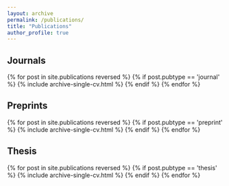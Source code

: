 ```yaml
---
layout: archive
permalink: /publications/
title: "Publications"
author_profile: true
---
```


<h2>Journals</h2>
  {% for post in site.publications reversed %} 
    {% if post.pubtype == 'journal' %} 
      {% include archive-single-cv.html %} 
    {% endif %}
  {% endfor %}

<h2>Preprints</h2>
  {% for post in site.publications reversed %} 
    {% if post.pubtype == 'preprint' %} 
      {% include archive-single-cv.html %} 
    {% endif %}
  {% endfor %}

<h2>Thesis</h2>
  {% for post in site.publications reversed %} 
    {% if post.pubtype == 'thesis' %} 
      {% include archive-single-cv.html %} 
    {% endif %}
  {% endfor %}
